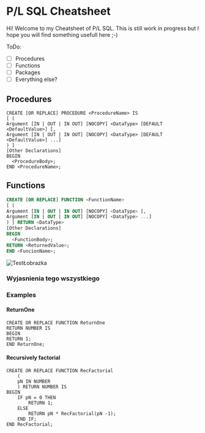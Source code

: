 # P/L SQL Cheatsheet

Hi! Welcome to my Cheatsheet of P/L SQL. This is still work in progress but I hope you will find something usefull here ;-)

ToDo:
- [ ] Procedures
- [ ] Functions
- [ ] Packages
- [ ] Everything else?

## Procedures
```
CREATE [OR REPLACE] PROCEDURE <ProcedureName> IS
[ (
Argument [IN | OUT | IN OUT] [NOCOPY] <DataType> [DEFAULT <DefaultValue>] [,
Argument [IN | OUT | IN OUT] [NOCOPY] <DataType> [DEFAULT <DefaultValue>] ...]
) ]
[Other Declarations]
BEGIN
  <ProcedureBody>;
END <ProcedureName>;
```

## Functions
```SQL
CREATE [OR REPLACE] FUNCTION <FunctionName>
[ (
Argument [IN | OUT | IN OUT] [NOCOPY] <DataType> [,
Argument [IN | OUT | IN OUT] [NOCOPY] <DataType> ...]
) ] RETURN <DataType>
[Other Declarations]
BEGIN
  <FunctionBody>;
RETURN <ReturnedValue>;
END <FuncionName>;
```
![TestŁobrazka](https://docs.oracle.com/cd/B19306_01/server.102/b14200/img/create_function.gif)
### Wyjasnienia tego wszystkiego

### Examples
#### ReturnOne
```
CREATE OR REPLACE FUNCTION ReturnOne
RETURN NUMBER IS
BEGIN
RETURN 1;
END ReturnOne;

```
#### Recursively factorial
```
CREATE OR REPLACE FUNCTION RecFactorial
    (
    pN IN NUMBER
    ) RETURN NUMBER IS
BEGIN
    IF pN = 0 THEN
        RETURN 1;
    ELSE
        RETURN pN * RecFactorial(pN -1);
    END IF;
END RecFactorial;
```
